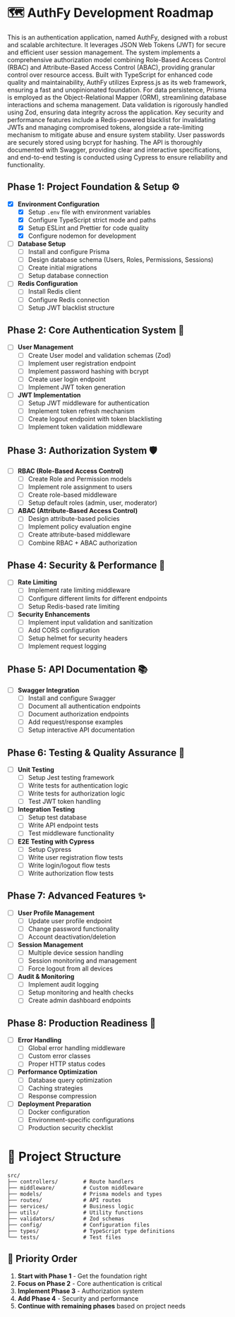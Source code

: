 # 🗺️ AuthFy Development Roadmap

This is an authentication application, named AuthFy, designed with a robust and scalable architecture. It leverages JSON Web Tokens (JWT) for secure and efficient user session management. The system implements a comprehensive authorization model combining Role-Based Access Control (RBAC) and Attribute-Based Access Control (ABAC), providing granular control over resource access. Built with TypeScript for enhanced code quality and maintainability, AuthFy utilizes Express.js as its web framework, ensuring a fast and unopinionated foundation. For data persistence, Prisma is employed as the Object-Relational Mapper (ORM), streamlining database interactions and schema management. Data validation is rigorously handled using Zod, ensuring data integrity across the application. Key security and performance features include a Redis-powered blacklist for invalidating JWTs and managing compromised tokens, alongside a rate-limiting mechanism to mitigate abuse and ensure system stability. User passwords are securely stored using bcrypt for hashing. The API is thoroughly documented with Swagger, providing clear and interactive specifications, and end-to-end testing is conducted using Cypress to ensure reliability and functionality.

## **Phase 1: Project Foundation & Setup** ⚙️

- [x] **Environment Configuration**
  - [x] Setup `.env` file with environment variables
  - [x] Configure TypeScript strict mode and paths
  - [x] Setup ESLint and Prettier for code quality
  - [x] Configure nodemon for development

- [ ] **Database Setup**
  - [ ] Install and configure Prisma
  - [ ] Design database schema (Users, Roles, Permissions, Sessions)
  - [ ] Create initial migrations
  - [ ] Setup database connection

- [ ] **Redis Configuration**
  - [ ] Install Redis client
  - [ ] Configure Redis connection
  - [ ] Setup JWT blacklist structure

## **Phase 2: Core Authentication System** 🔐

- [ ] **User Management**
  - [ ] Create User model and validation schemas (Zod)
  - [ ] Implement user registration endpoint
  - [ ] Implement password hashing with bcrypt
  - [ ] Create user login endpoint
  - [ ] Implement JWT token generation

- [ ] **JWT Implementation**
  - [ ] Setup JWT middleware for authentication
  - [ ] Implement token refresh mechanism
  - [ ] Create logout endpoint with token blacklisting
  - [ ] Implement token validation middleware

## **Phase 3: Authorization System** 🛡️

- [ ] **RBAC (Role-Based Access Control)**
  - [ ] Create Role and Permission models
  - [ ] Implement role assignment to users
  - [ ] Create role-based middleware
  - [ ] Setup default roles (admin, user, moderator)

- [ ] **ABAC (Attribute-Based Access Control)**
  - [ ] Design attribute-based policies
  - [ ] Implement policy evaluation engine
  - [ ] Create attribute-based middleware
  - [ ] Combine RBAC + ABAC authorization

## **Phase 4: Security & Performance** 🚀

- [ ] **Rate Limiting**
  - [ ] Implement rate limiting middleware
  - [ ] Configure different limits for different endpoints
  - [ ] Setup Redis-based rate limiting

- [ ] **Security Enhancements**
  - [ ] Implement input validation and sanitization
  - [ ] Add CORS configuration
  - [ ] Setup helmet for security headers
  - [ ] Implement request logging

## **Phase 5: API Documentation** 📚

- [ ] **Swagger Integration**
  - [ ] Install and configure Swagger
  - [ ] Document all authentication endpoints
  - [ ] Document authorization endpoints
  - [ ] Add request/response examples
  - [ ] Setup interactive API documentation

## **Phase 6: Testing & Quality Assurance** 🧪

- [ ] **Unit Testing**
  - [ ] Setup Jest testing framework
  - [ ] Write tests for authentication logic
  - [ ] Write tests for authorization logic
  - [ ] Test JWT token handling

- [ ] **Integration Testing**
  - [ ] Setup test database
  - [ ] Write API endpoint tests
  - [ ] Test middleware functionality

- [ ] **E2E Testing with Cypress**
  - [ ] Setup Cypress
  - [ ] Write user registration flow tests
  - [ ] Write login/logout flow tests
  - [ ] Write authorization flow tests

## **Phase 7: Advanced Features** ✨

- [ ] **User Profile Management**
  - [ ] Update user profile endpoint
  - [ ] Change password functionality
  - [ ] Account deactivation/deletion

- [ ] **Session Management**
  - [ ] Multiple device session handling
  - [ ] Session monitoring and management
  - [ ] Force logout from all devices

- [ ] **Audit & Monitoring**
  - [ ] Implement audit logging
  - [ ] Setup monitoring and health checks
  - [ ] Create admin dashboard endpoints

## **Phase 8: Production Readiness** 🚀

- [ ] **Error Handling**
  - [ ] Global error handling middleware
  - [ ] Custom error classes
  - [ ] Proper HTTP status codes

- [ ] **Performance Optimization**
  - [ ] Database query optimization
  - [ ] Caching strategies
  - [ ] Response compression

- [ ] **Deployment Preparation**
  - [ ] Docker configuration
  - [ ] Environment-specific configurations
  - [ ] Production security checklist

# 📁 Project Structure

```
src/
├── controllers/        # Route handlers
├── middleware/         # Custom middleware
├── models/             # Prisma models and types
├── routes/             # API routes
├── services/           # Business logic
├── utils/              # Utility functions
├── validators/         # Zod schemas
├── config/             # Configuration files
├── types/              # TypeScript type definitions
└── tests/              # Test files
```

## 🎯 Priority Order

1. **Start with Phase 1** - Get the foundation right
2. **Focus on Phase 2** - Core authentication is critical
3. **Implement Phase 3** - Authorization system
4. **Add Phase 4** - Security and performance
5. **Continue with remaining phases** based on project needs
